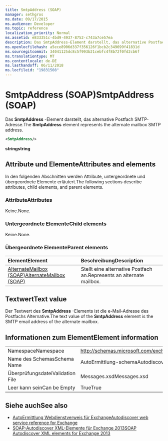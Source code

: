 ```yaml
---
title: SmtpAddress (SOAP)
manager: sethgros
ms.date: 09/17/2015
ms.audience: Developer
ms.topic: reference
localization_priority: Normal
ms.assetid: e833351c-4bd9-4937-8752-c743a7ce57ea
description: Das SmtpAddress-Element darstellt, das alternative Postfach SMTP-Adresse.
ms.openlocfilehash: a5ece8906d337f356126f1bcb2c349699f41831d
ms.sourcegitcommit: 34041125dc8c5f993b21cebfc4f8b72f0fd2cb6f
ms.translationtype: MT
ms.contentlocale: de-DE
ms.lasthandoff: 06/11/2018
ms.locfileid: "19831508"
---
```

# <a name="smtpaddress-soap"></a><span data-ttu-id="81fce-103">SmtpAddress (SOAP)</span><span class="sxs-lookup"><span data-stu-id="81fce-103">SmtpAddress (SOAP)</span></span>

<span data-ttu-id="81fce-104">Das **SmtpAddress** -Element darstellt, das alternative Postfach SMTP-Adresse.</span><span class="sxs-lookup"><span data-stu-id="81fce-104">The **SmtpAddress** element represents the alternate mailbox SMTP address.</span></span> 
  
```XML
<SmtpAddress/>
```

<span data-ttu-id="81fce-105">**string**</span><span class="sxs-lookup"><span data-stu-id="81fce-105">**string**</span></span>

## <a name="attributes-and-elements"></a><span data-ttu-id="81fce-106">Attribute und Elemente</span><span class="sxs-lookup"><span data-stu-id="81fce-106">Attributes and elements</span></span>

<span data-ttu-id="81fce-107">In den folgenden Abschnitten werden Attribute, untergeordnete und übergeordnete Elemente erläutert.</span><span class="sxs-lookup"><span data-stu-id="81fce-107">The following sections describe attributes, child elements, and parent elements.</span></span>
  
### <a name="attributes"></a><span data-ttu-id="81fce-108">Attribute</span><span class="sxs-lookup"><span data-stu-id="81fce-108">Attributes</span></span>

<span data-ttu-id="81fce-109">Keine.</span><span class="sxs-lookup"><span data-stu-id="81fce-109">None.</span></span>
  
### <a name="child-elements"></a><span data-ttu-id="81fce-110">Untergeordnete Elemente</span><span class="sxs-lookup"><span data-stu-id="81fce-110">Child elements</span></span>

<span data-ttu-id="81fce-111">Keine.</span><span class="sxs-lookup"><span data-stu-id="81fce-111">None.</span></span>
  
### <a name="parent-elements"></a><span data-ttu-id="81fce-112">Übergeordnete Elemente</span><span class="sxs-lookup"><span data-stu-id="81fce-112">Parent elements</span></span>

|<span data-ttu-id="81fce-113">**Element**</span><span class="sxs-lookup"><span data-stu-id="81fce-113">**Element**</span></span>|<span data-ttu-id="81fce-114">**Beschreibung**</span><span class="sxs-lookup"><span data-stu-id="81fce-114">**Description**</span></span>|
|:-----|:-----|
|[<span data-ttu-id="81fce-115">AlternateMailbox (SOAP)</span><span class="sxs-lookup"><span data-stu-id="81fce-115">AlternateMailbox (SOAP)</span></span>](alternatemailbox-soap.md) <br/> |<span data-ttu-id="81fce-116">Stellt eine alternative Postfach an.</span><span class="sxs-lookup"><span data-stu-id="81fce-116">Represents an alternate mailbox.</span></span>  <br/> |
   
## <a name="text-value"></a><span data-ttu-id="81fce-117">Textwert</span><span class="sxs-lookup"><span data-stu-id="81fce-117">Text value</span></span>

<span data-ttu-id="81fce-118">Der Textwert des **SmtpAddress** -Elements ist die e-Mail-Adresse des Postfachs Alternative.</span><span class="sxs-lookup"><span data-stu-id="81fce-118">The text value of the **SmtpAddress** element is the SMTP email address of the alternate mailbox.</span></span> 
  
## <a name="element-information"></a><span data-ttu-id="81fce-119">Informationen zum Element</span><span class="sxs-lookup"><span data-stu-id="81fce-119">Element information</span></span>

|||
|:-----|:-----|
|<span data-ttu-id="81fce-120">Namespace</span><span class="sxs-lookup"><span data-stu-id="81fce-120">Namespace</span></span>  <br/> |http://schemas.microsoft.com/exchange/2010/Autodiscover  <br/> |
|<span data-ttu-id="81fce-121">Name des Schemas</span><span class="sxs-lookup"><span data-stu-id="81fce-121">Schema Name</span></span>  <br/> |<span data-ttu-id="81fce-122">AutoErmittlung-schema</span><span class="sxs-lookup"><span data-stu-id="81fce-122">Autodiscover schema</span></span>  <br/> |
|<span data-ttu-id="81fce-123">Überprüfungsdatei</span><span class="sxs-lookup"><span data-stu-id="81fce-123">Validation File</span></span>  <br/> |<span data-ttu-id="81fce-124">Messages.xsd</span><span class="sxs-lookup"><span data-stu-id="81fce-124">Messages.xsd</span></span>  <br/> |
|<span data-ttu-id="81fce-125">Leer kann sein</span><span class="sxs-lookup"><span data-stu-id="81fce-125">Can be Empty</span></span>  <br/> |<span data-ttu-id="81fce-126">True</span><span class="sxs-lookup"><span data-stu-id="81fce-126">True</span></span>  <br/> |
   
## <a name="see-also"></a><span data-ttu-id="81fce-127">Siehe auch</span><span class="sxs-lookup"><span data-stu-id="81fce-127">See also</span></span>

- [<span data-ttu-id="81fce-128">AutoErmittlung Webdienstverweis für Exchange</span><span class="sxs-lookup"><span data-stu-id="81fce-128">Autodiscover web service reference for Exchange</span></span>](autodiscover-web-service-reference-for-exchange.md)
- [<span data-ttu-id="81fce-129">SOAP-Autodiscover XML-Elemente für Exchange 2013</span><span class="sxs-lookup"><span data-stu-id="81fce-129">SOAP Autodiscover XML elements for Exchange 2013</span></span>](soap-autodiscover-xml-elements-for-exchange-2013.md)

